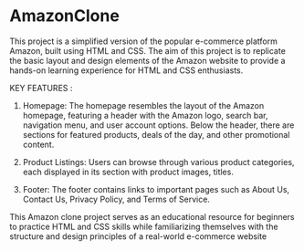 # AmazonClone

This project is a simplified version of the popular e-commerce platform Amazon, built using HTML and CSS. The aim of this project is to replicate the basic layout and design elements of the Amazon website to provide a hands-on learning experience for HTML and CSS enthusiasts.

KEY FEATURES :

1. Homepage: The homepage resembles the layout of the Amazon homepage, featuring a header with the Amazon logo, search bar, navigation menu, and user account options. Below the header, there are sections for 
   featured products, deals of the day, and other promotional content.

2. Product Listings: Users can browse through various product categories, each displayed in its section with product images, titles.

3. Footer: The footer contains links to important pages such as About Us, Contact Us, Privacy Policy, and Terms of Service.

This Amazon clone project serves as an educational resource for beginners to practice HTML and CSS skills while familiarizing themselves with the structure and design principles of a real-world e-commerce website

